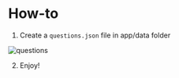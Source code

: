 # How-to
1. Create a `questions.json` file in app/data folder

![questions](https://github.com/pabauduin/simple-quizz-app/assets/15941337/292d2631-dd76-4e2d-998a-3fc0c062bae3)

2. Enjoy!
